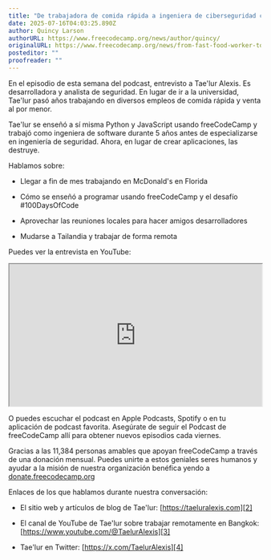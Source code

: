 ```yaml
---
title: "De trabajadora de comida rápida a ingeniera de ciberseguridad con Tae'lur Alexis [Podcast #169]"
date: 2025-07-16T04:03:25.890Z
author: Quincy Larson
authorURL: https://www.freecodecamp.org/news/author/quincy/
originalURL: https://www.freecodecamp.org/news/from-fast-food-worker-to-cybersecurity-engineer-with-taelur-alexis-podcast-169/
posteditor: ""
proofreader: ""
---
```


En el episodio de esta semana del podcast, entrevisto a Tae'lur Alexis. Es desarrolladora y analista de seguridad. En lugar de ir a la universidad, Tae'lur pasó años trabajando en diversos empleos de comida rápida y venta al por menor.

<!-- more -->

Tae'lur se enseñó a sí misma Python y JavaScript usando freeCodeCamp y trabajó como ingeniera de software durante 5 años antes de especializarse en ingeniería de seguridad. Ahora, en lugar de crear aplicaciones, las destruye.

Hablamos sobre:

-   Llegar a fin de mes trabajando en McDonald's en Florida
    
-   Cómo se enseñó a programar usando freeCodeCamp y el desafío #100DaysOfCode
    
-   Aprovechar las reuniones locales para hacer amigos desarrolladores
    
-   Mudarse a Tailandia y trabajar de forma remota
    

Puedes ver la entrevista en YouTube:

<iframe width="560" height="315" src="https://www.youtube.com/embed/LrPhWAGYhlI" style="aspect-ratio: 16 / 9; width: 100%; height: auto;" title="YouTube video player" allow="accelerometer; autoplay; clipboard-write; encrypted-media; gyroscope; picture-in-picture; web-share" referrerpolicy="strict-origin-when-cross-origin" allowfullscreen="" loading="lazy"></iframe>

O puedes escuchar el podcast en Apple Podcasts, Spotify o en tu aplicación de podcast favorita. Asegúrate de seguir el Podcast de freeCodeCamp allí para obtener nuevos episodios cada viernes.

Gracias a las 11,384 personas amables que apoyan freeCodeCamp a través de una donación mensual. Puedes unirte a estos geniales seres humanos y ayudar a la misión de nuestra organización benéfica yendo a [donate.freecodecamp.org][1]

Enlaces de los que hablamos durante nuestra conversación:

-   El sitio web y artículos de blog de Tae'lur: [https://taeluralexis.com][2]
    
-   El canal de YouTube de Tae'lur sobre trabajar remotamente en Bangkok: [https://www.youtube.com/@TaelurAlexis][3]
    
-   Tae'lur en Twitter: [https://x.com/TaelurAlexis][4]
    

[1]: http://donate.freecodecamp.org
[2]: https://taeluralexis.com
[3]: https://www.youtube.com/@TaelurAlexis
[4]: https://x.com/TaelurAlexis

